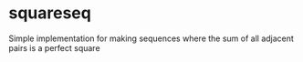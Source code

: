 # squareseq
Simple implementation for making sequences where the sum of all adjacent pairs is a perfect square
